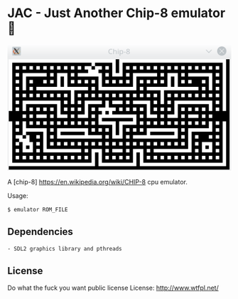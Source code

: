 # JAC - Just Another Chip-8 emulator :tada:

![Blinky](pics/blinky.png)

A [chip-8] https://en.wikipedia.org/wiki/CHIP-8 cpu emulator.

Usage:

    $ emulator ROM_FILE

Dependencies
------------

    - SDL2 graphics library and pthreads

License
-------

Do what the fuck you want public license License: http://www.wtfpl.net/
